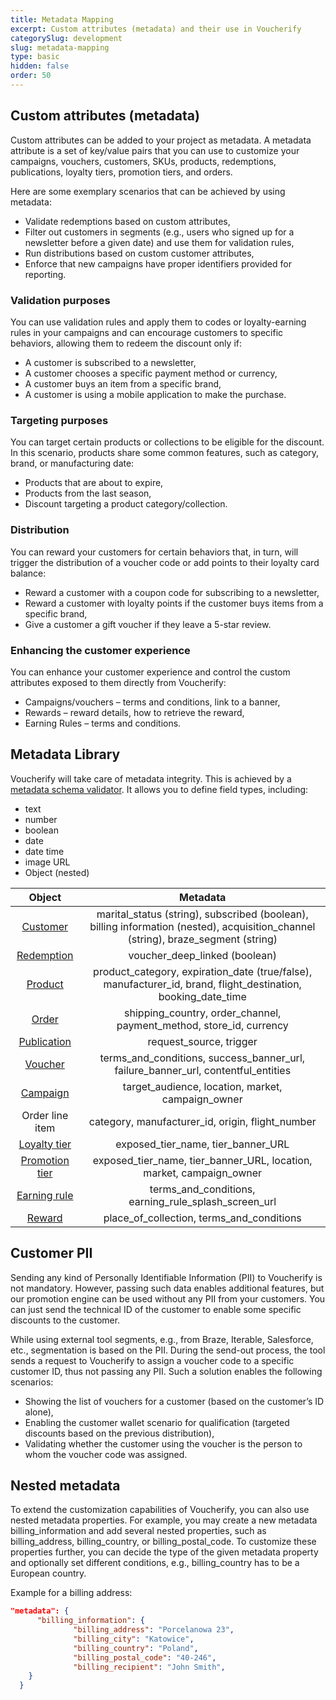 ```yaml
---
title: Metadata Mapping
excerpt: Custom attributes (metadata) and their use in Voucherify
categorySlug: development
slug: metadata-mapping
type: basic
hidden: false
order: 50
---
```


##  Custom attributes (metadata)

Custom attributes can be added to your project as metadata. A metadata attribute is a set of key/value pairs that you can use to customize your campaigns, vouchers, customers, SKUs, products, redemptions, publications, loyalty tiers, promotion tiers, and orders.

Here are some exemplary scenarios that can be achieved by using metadata:

- Validate redemptions based on custom attributes,
- Filter out customers in segments (e.g., users who signed up for a newsletter before a given date) and use them for validation rules,
- Run distributions based on custom customer attributes,
- Enforce that new campaigns have proper identifiers provided for reporting.

### Validation purposes

You can use validation rules and apply them to codes or loyalty-earning rules in your campaigns and can encourage customers to specific behaviors, allowing them to redeem the discount only if:

- A customer is subscribed to a newsletter,
- A customer chooses a specific payment method or currency,
- A customer buys an item from a specific brand,
- A customer is using a mobile application to make the purchase.

### Targeting purposes

You can target certain products or collections to be eligible for the discount. In this scenario, products share some common features, such as category, brand, or manufacturing date:

- Products that are about to expire,
- Products from the last season,
- Discount targeting a product category/collection.

### Distribution

You can reward your customers for certain behaviors that, in turn, will trigger the distribution of a voucher code or add points to their loyalty card balance:

- Reward a customer with a coupon code for subscribing to a newsletter,
- Reward a customer with loyalty points if the customer buys items from a specific brand,
- Give a customer a gift voucher if they leave a 5-star review.

### Enhancing the customer experience

You can enhance your customer experience and control the custom attributes exposed to them directly from Voucherify:

- Campaigns/vouchers – terms and conditions, link to a banner,
- Rewards – reward details, how to retrieve the reward,
- Earning Rules – terms and conditions.

## Metadata Library

Voucherify will take care of metadata integrity. This is achieved by a [metadata schema validator](https://support.voucherify.io/article/99-schema-validation-metadata). It allows you to define field types, including:

- text
- number
- boolean
- date
- date time
- image URL
- Object (nested)

|   Object                |            Metadata              |
| :---------------------: | :------------------------------: |
| [Customer](ref:customer-object)                |   marital_status (string), subscribed (boolean), billing information (nested), acquisition_channel (string), braze_segment (string) |
|      [Redemption](ref:redemption-object)         |     voucher_deep_linked (boolean) |
|      [Product](ref:product-object)   | product_category, expiration_date (true/false), manufacturer_id, brand, flight_destination, booking_date_time|
| [Order](ref:order-object)  | shipping_country, order_channel, payment_method, store_id, currency  |
|[Publication](ref:publication-object) | request_source, trigger |
| [Voucher](ref:voucher-object) | terms_and_conditions, success_banner_url, failure_banner_url, contentful_entities |
| [Campaign](ref:campaign-object) | target_audience, location, market, campaign_owner
| Order line item | category, manufacturer_id, origin, flight_number |
| [Loyalty tier](ref:loyalty-tier-object) | exposed_tier_name, tier_banner_URL |
| [Promotion tier](ref:promotion-tier-object) | exposed_tier_name, tier_banner_URL, location, market, campaign_owner |
| [Earning rule](ref:earning-rule-object) | terms_and_conditions, earning_rule_splash_screen_url |
| [Reward](ref:reward-object) | place_of_collection, terms_and_conditions |

## Customer PII

Sending any kind of Personally Identifiable Information (PII) to Voucherify is not mandatory. However, passing such data enables additional features, but our promotion engine can be used without any PII from your customers. You can just send the technical ID of the customer to enable some specific discounts to the customer. 

While using external tool segments, e.g., from Braze, Iterable, Salesforce, etc., segmentation is based on the PII. During the send-out process, the tool sends a request to Voucherify to assign a voucher code to a specific customer ID, thus not passing any PII. Such a solution enables the following scenarios:

- Showing the list of vouchers for a customer (based on the customer’s ID alone),
- Enabling the customer wallet scenario for qualification (targeted discounts based on the previous distribution),
- Validating whether the customer using the voucher is the person to whom the voucher code was assigned. 

## Nested metadata

To extend the customization capabilities of Voucherify, you can also use nested metadata properties. For example, you may create a new metadata billing_information and add several nested properties, such as billing_address, billing_country, or billing_postal_code. To customize these properties further, you can decide the type of the given metadata property and optionally set different conditions, e.g., billing_country has to be a European country.

Example for a billing address:

```json
"metadata": {
      "billing_information": {
              "billing_address": "Porcelanowa 23",
              "billing_city": "Katowice",
              "billing_country": "Poland",
              "billing_postal_code": "40-246",
              "billing_recipient": "John Smith",
    }
  }
```
